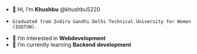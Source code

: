 - 👋 Hi, I’m **Khushbu** @khushbu5220
-     Graduated from Indira Gandhi Delhi Technical University for Women (IGDTUW).
- 👀 I’m interested in <b>Webdevelopment</b>
- 🌱 I’m currently learning <b>Backend development</b>

<!---
khushbu5220/khushbu5220 is a ✨ special ✨ repository because its `README.md` (this file) appears on your GitHub profile.
You can click the Preview link to take a look at your changes.
--->
